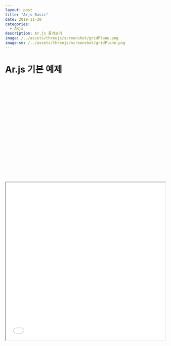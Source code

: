 ```yaml
---
layout: post
title: "Arjs Basic"
date: 2018-11-20
categories:
  - ARjs
description: Ar.js 돌려보기    
image: /../assets/threejs/screenshot/gridPlane.png
image-sm: /../assets/threejs/screenshot/gridPlane.png
---
```



# Ar.js 기본 예제
<pre class="brush:html;">
<!DOCTYPE html>
<html>
<head>
<meta charset="UTF-8">
<title>10 Lines</title>
</head>
<script src="../lib/arjs/aframe.min.js"></script>
<script src="../lib/arjs/aframe-ar.min.js"></script>
 <body style='margin : 0px; overflow: hidden;'>
    <a-scene embedded arjs>
  	<a-marker preset="hiro">
            <a-box position='0 0.5 0' material='color: black;'></a-box>
  	</a-marker>
  	<a-entity camera></a-entity>
    </a-scene>
  </body>
</html>
</pre>
	

<iframe width="100%" height="500px;" src="{{ site.url }}/assets/resources/html/basicAr.html"></iframe>